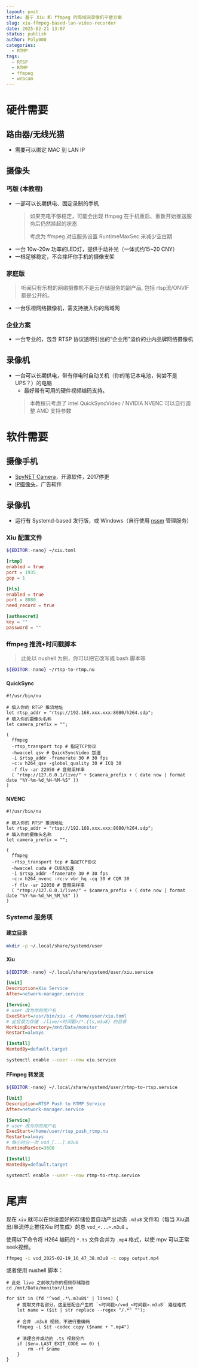 ```yaml
---
layout: post
title: 基于 Xiu 和 ffmpeg 的局域网录像机平替方案
slug: xiu-ffmpeg-based-lan-video-recorder
date: 2025-02-21 13:07
status: publish
author: Poly000
categories: 
  - RTMP
tags: 
  - RTSP
  - RTMP
  - ffmpeg
  - webcam
---
```


# 硬件需要

## 路由器/无线光猫

- 需要可以绑定 MAC 到 LAN IP

## 摄像头

### 丐版 (本教程)

- 一部可以长期供电、固定录制的手机
  > 如果充电不够稳定，可能会出现 ffmpeg 在手机重启、重新开始推送服务后仍然挂起的状态
  >
  > 考虑为 ffmpeg 对应服务设置 RuntimeMaxSec 来减少空白期
- 一台 10w-20w 功率的LED灯，提供手动补光（一体式约15~20 CNY）
- 一根足够稳定，不会摔坏你手机的摄像支架

### 家庭版

> 听闻只有乐橙的网络摄像机不是云存储服务的副产品,
> 包括 rtsp流/ONVIF 都是公开的。

- 一台乐橙网络摄像机，需支持接入你的局域网

### 企业方案

- 一台专业的，包含 RTSP 协议透明引出的“企业用”溢价的业内品牌网络摄像机

## 录像机

- 一台可以长期供电，带有停电时自动关机（你的笔记本电池，何尝不是UPS？）的电脑
    - 最好带有可用的硬件视频编码支持。
    > 本教程只考虑了 intel QuickSyncVideo / NVIDIA NVENC
    > 可以自行调整 AMD 支持参数


# 软件需要

## 摄像手机

[IP摄像头]: https://play.google.com/store/apps/details?id=com.pas.webcam
[SpyNET Camera]: https://apt.izzysoft.de/fdroid/index/apk/com.spynet.camtest

- [SpyNET Camera]，开源软件，2017停更
- [IP摄像头]，广告软件

## 录像机

[nssm]: https://nssm.cc/

- 运行有 Systemd-based 发行版，或 Windows（自行使用 [nssm] 管理服务）

### Xiu 配置文件

```bash
${EDITOR:-nano} ~/xiu.toml
```

```toml
[rtmp]
enabled = true
port = 1935
gop = 1

[hls]
enabled = true
port = 8080
need_record = true

[authsecret]
key = ""
password = ""
```

### ffmpeg 推流+时间戳脚本

> 此处以 nushell 为例，你可以把它改写成 bash 脚本等

```bash
${EDITOR:-nano} ~/rtsp-to-rtmp.nu
```

#### QuickSync

```nushell
#!/usr/bin/nu

# 填入你的 RTSP 推流地址
let rtsp_addr = "rtsp://192.168.xxx.xxx:8080/h264.sdp";
# 填入你的摄像头名称
let camera_prefix = "";

(
  ffmpeg
  -rtsp_transport tcp # 指定TCP协议
  -hwaccel qsv # QuickSyncVideo 加速
  -i $rtsp_addr -framerate 30 # 30 fps
  -c:v h264_qsv -global_quality 30 # ICQ 30
  -f flv -ar 22050 # 音频采样率
  ( "rtmp://127.0.0.1/live/" + $camera_prefix + ( date now | format date "%Y-%m-%d_%H-%M-%S" ))
)
```

#### NVENC

```nushell
#!/usr/bin/nu

# 填入你的 RTSP 推流地址
let rtsp_addr = "rtsp://192.168.xxx.xxx:8080/h264.sdp";
# 填入你的摄像头名称
let camera_prefix = "";

(
  ffmpeg
  -rtsp_transport tcp # 指定TCP协议
  -hwaccel cuda # CUDA加速
  -i $rtsp_addr -framerate 30 # 30 fps
  -c:v h264_nvenc -rc:v vbr_hq -cq 30 # CQR 30
  -f flv -ar 22050 # 音频采样率
  ( "rtmp://127.0.0.1/live/" + $camera_prefix + ( date now | format date "%Y-%m-%d_%H_%M_%S" ))
)
```

### Systemd 服务项

#### 建立目录

```bash
mkdir -p ~/.local/share/systemd/user
```

#### Xiu

```bash
${EDITOR:-nano} ~/.local/share/systemd/user/xiu.service
```

```ini
[Unit]
Description=Xiu Service
After=network-manager.service

[Service]
# user 改为你的用户名
ExecStart=/usr/bin/xiu -c /home/user/xiu.toml
# 此目录为存储 ./live/<时间戳>/*.{ts,m3u8} 的目录
WorkingDirectory=/mnt/Data/monitor
Restart=always

[Install]
WantedBy=default.target
```

```bash
systemctl enable --user --now xiu.service
```

#### FFmpeg 转发流

```bash
${EDITOR:-nano} ~/.local/share/systemd/user/rtmp-to-rtsp.service
```

```ini
[Unit]
Description=RTSP Push to RTMP Service
After=network-manager.service

[Service]
# user 改为你的用户名
ExecStart=/home/user/rtsp_push_rtmp.nu
Restart=always
# 每小时分一次 vod_[...].m3u8
RuntimeMaxSec=3600

[Install]
WantedBy=default.target
```

```bash
systemctl enable --user --now rtmp-to-rtsp.service
```

# 尾声

现在 `xiu` 就可以在你设置好的存储位置自动产出动态 `.m3u8` 文件和（每当 Xiu退出/串流停止推往Xiu 时生成）的总 `vod_<...>.m3u8` 。

使用以下命令将 H264 编码的 `*.ts` 文件合并为 `.mp4` 格式，以使 mpv 可以正常seek视频。

```bash
ffmpeg -i vod_2025-02-19_16_47_38.m3u8 -c copy output.mp4
```

或者使用 nushell 脚本：

```nushell
# 此处 live 之前改为你的视频存储路径
cd /mnt/Data/monitor/live

for $it in (fd '^vod_.*\.m3u8$' | lines) {
    # 提取文件名部分，这里是配合产生的 `<时间戳>/vod_<时间戳>.m3u8` 路径格式
    let name = ($it | str replace --regex "/.*" "");
    
    # 合并 .m3u8 视频，不进行重编码
    ffmpeg -i $it -codec copy ($name + ".mp4")
    
    # 清理合并成功的 .ts 视频分片
    if ($env.LAST_EXIT_CODE == 0) {
        rm -rf $name
    }
}
```